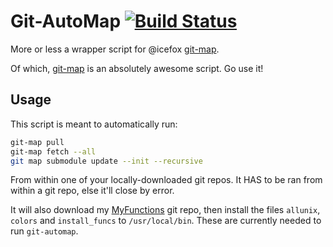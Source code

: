 # Git-AutoMap [![Build Status](https://travis-ci.org/jpartain89/git-automap.svg?branch=master)](https://travis-ci.org/jpartain89/git-automap)

More or less a wrapper script for @icefox [git-map](https://github.com/icefox/git-map).

Of which, [git-map](https://github.com/icefox/git-map) is an absolutely awesome script. Go use it!

## Usage

This script is meant to automatically run:

```bash
git-map pull
git-map fetch --all
git map submodule update --init --recursive
```

From within one of your locally-downloaded git repos. It HAS to be ran from within a git repo, else it'll close by error.

It will also download my [MyFunctions](github.com/jpartain89/myfunctions.git) git repo, then install the files `allunix`, `colors` and `install_funcs` to `/usr/local/bin`. These are currently needed to run `git-automap`.
